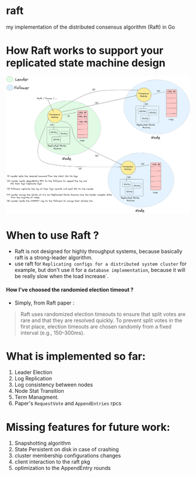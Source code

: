 # raft
my implementation of the distributed consensus algorithm (Raft) in Go

# How Raft works to support your replicated state machine design 
![alt text](image-3.png)
<!-- ![alt text](image.png) -->
# When to use Raft ?
- Raft is not designed for highly throughput systems, because basically raft is a strong-leader algorithm.
- use raft for `Replicating configs for a distributed system cluster` for example, but don't use it for a `database implementation`, because it will be really slow when the load increase`.

#### How I've choosed the randomied election timeout ?
- Simply, from Raft paper : 
> Raft uses randomized election timeouts to ensure that
split votes are rare and that they are resolved quickly. To
prevent split votes in the first place, election timeouts are
chosen randomly from a fixed interval (e.g., 150–300ms).

# What is implemented so far:
1. Leader Election 
2. Log Replication 
3. Log consistency between nodes 
4. Node Stat Transition
5. Term Managment.
6. Paper's `RequestVote` and `AppendEntries` rpcs

# Missing features for future work:
1. Snapshotting algorithm
2. State Persistent on disk in case of crashing
3. cluster membership configurations changes 
4. client interaction to the raft pkg 
5. optimization to the AppendEntry rounds